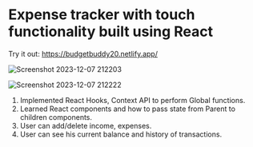 # Expense tracker with touch functionality built using React
Try it out: https://budgetbuddy20.netlify.app/

![Screenshot 2023-12-07 212203](https://github.com/usaketh/BudgetBuddy/assets/64151405/ded425eb-6d3d-48d2-b8cb-62bd9b705fe3)

![Screenshot 2023-12-07 212222](https://github.com/usaketh/BudgetBuddy/assets/64151405/ed5e701c-2ad5-4aa8-8ce9-e58ce363b80f)


1. Implemented React Hooks, Context API to perform Global functions.
2. Learned React components and how to pass state from Parent to children components.
3. User can add/delete income, expenses.
4. User can see his current balance and history of transactions.
